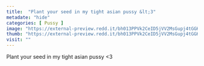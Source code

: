 ```yaml
---
title:  "Plant your seed in my tight asian pussy &lt;3"
metadate: "hide"
categories: [ Pussy ]
image: "https://external-preview.redd.it/bh013PPVk2CeID5jVV2MsGupj4tGGKiXn028RNMeWYY.jpg?auto=webp&s=4298d2d53e7b53f45f14793c230944ea72236882"
thumb: "https://external-preview.redd.it/bh013PPVk2CeID5jVV2MsGupj4tGGKiXn028RNMeWYY.jpg?width=640&crop=smart&auto=webp&s=c05c0a1c0bd97027779956dde7d9321a0c3f223c"
visit: ""
---
```

Plant your seed in my tight asian pussy &lt;3
